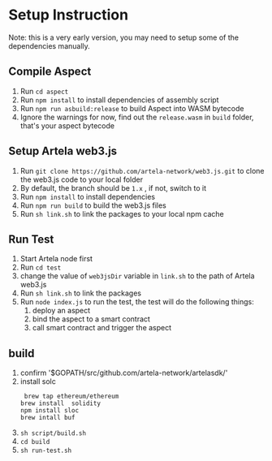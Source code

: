# Setup Instruction

Note: this is a very early version, you may need to setup some of the dependencies manually.

## Compile Aspect

1. Run `cd aspect`
2. Run `npm install` to install dependencies of assembly script
3. Run `npm run asbuild:release` to build Aspect into WASM bytecode
4. Ignore the warnings for now, find out the `release.wasm` in `build` folder, that's your aspect bytecode

## Setup Artela web3.js

1. Run `git clone https://github.com/artela-network/web3.js.git` to clone the web3.js code to your local folder
2. By default, the branch should be `1.x` , if not, switch to it
3. Run `npm install` to install dependencies
4. Run `npm run build` to build the web3.js files
5. Run `sh link.sh` to link the packages to your local npm cache

## Run Test

1. Start Artela node first
2. Run `cd test`
3. change the value of `web3jsDir` variable in `link.sh` to the path of Artela web3.js
4. Run `sh link.sh` to link the packages
5. Run `node index.js` to run the test, the test will do the following things:
   1. deploy an aspect
   2. bind the aspect to a smart contract
   3. call smart contract and trigger the aspect

## build 
1. confirm '$GOPATH/src/github.com/artela-network/artelasdk/'
2. install solc
   ```shell
    brew tap ethereum/ethereum
   brew install  solidity
   npm install sloc 
   brew intall buf
   ```
2. `sh script/build.sh`
3. `cd build`
4. `sh run-test.sh`